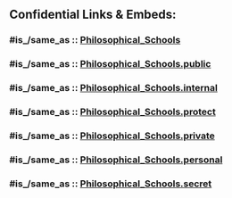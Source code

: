 



## Confidential Links & Embeds: 

### #is_/same_as :: [Philosophical_Schools](/_Standards/bio/People/Philosopher/Philosophical_Schools.md) 

### #is_/same_as :: [Philosophical_Schools.public](/_public/bio/People/Philosopher/Philosophical_Schools.public.md) 

### #is_/same_as :: [Philosophical_Schools.internal](/_internal/bio/People/Philosopher/Philosophical_Schools.internal.md) 

### #is_/same_as :: [Philosophical_Schools.protect](/_protect/bio/People/Philosopher/Philosophical_Schools.protect.md) 

### #is_/same_as :: [Philosophical_Schools.private](/_private/bio/People/Philosopher/Philosophical_Schools.private.md) 

### #is_/same_as :: [Philosophical_Schools.personal](/_personal/bio/People/Philosopher/Philosophical_Schools.personal.md) 

### #is_/same_as :: [Philosophical_Schools.secret](/_secret/bio/People/Philosopher/Philosophical_Schools.secret.md)

